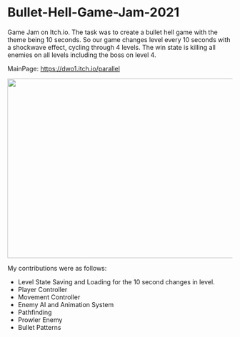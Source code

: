 # Bullet-Hell-Game-Jam-2021

Game Jam on Itch.io.
The task was to create a bullet hell game with the theme being 10 seconds.
So our game changes level every 10 seconds with a shockwave effect, cycling through 4 levels. The win state is killing all enemies on all levels including the boss on level 4.

MainPage: https://dwo1.itch.io/parallel

<img src="https://media.giphy.com/media/HnA4oNikbBaDc3czmz/giphy.gif" width="800" height="403" />

My contributions were as follows:
- Level State Saving and Loading for the 10 second changes in level.
- Player Controller
- Movement Controller
- Enemy AI and Animation System
- Pathfinding
- Prowler Enemy
- Bullet Patterns
